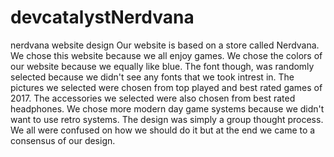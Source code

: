 # devcatalystNerdvana
nerdvana website design
Our website is based on a store called Nerdvana. We chose this website because we all enjoy games. We chose the colors of our website because we equally like blue. The font though, was randomly selected because we didn't see any fonts that we took intrest in. The pictures we selected were chosen from top played and best rated games of 2017. The accessories we selected were also chosen from best rated headphones. We chose more modern day game systems because we didn't want to use retro systems.  The design was simply a group thought process. We all were confused on how we should do it but at the end we came to a consensus of our design. 
